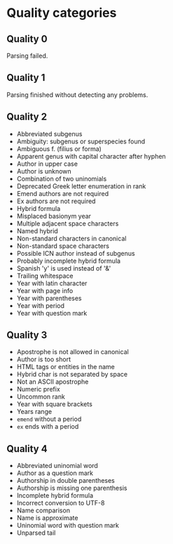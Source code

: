 # Quality categories

## Quality 0

Parsing failed.

## Quality 1

Parsing finished without detecting any problems.

## Quality 2

- Abbreviated subgenus
- Ambiguity: subgenus or superspecies found
- Ambiguous f. (filius or forma)
- Apparent genus with capital character after hyphen
- Author in upper case
- Author is unknown
- Combination of two uninomials
- Deprecated Greek letter enumeration in rank
- Emend authors are not required
- Ex authors are not required
- Hybrid formula
- Misplaced basionym year
- Multiple adjacent space characters
- Named hybrid
- Non-standard characters in canonical
- Non-standard space characters
- Possible ICN author instead of subgenus
- Probably incomplete hybrid formula
- Spanish 'y' is used instead of '&'
- Trailing whitespace
- Year with latin character
- Year with page info
- Year with parentheses
- Year with period
- Year with question mark

## Quality 3

- Apostrophe is not allowed in canonical
- Author is too short
- HTML tags or entities in the name
- Hybrid char is not separated by space
- Not an ASCII apostrophe
- Numeric prefix
- Uncommon rank
- Year with square brackets
- Years range
- `emend` without a period
- `ex` ends with a period

## Quality 4

- Abbreviated uninomial word
- Author as a question mark
- Authorship in double parentheses
- Authorship is missing one parenthesis
- Incomplete hybrid formula
- Incorrect conversion to UTF-8
- Name comparison
- Name is approximate
- Uninomial word with question mark
- Unparsed tail
